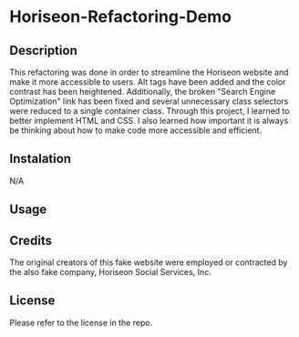# Horiseon-Refactoring-Demo


## Description

This refactoring was done in order to streamline the Horiseon website and make it more accessible to users. Alt tags have been added and the color contrast has been heightened. Additionally, the broken "Search Engine Optimization" link has been fixed and several unnecessary class selectors were reduced to a single container class. Through this project, I learned to better implement HTML and CSS. I also learned how important it is always be thinking about how to make code more accessible and efficient.  


## Instalation 
N/A

## Usage


## Credits
The original creators of this fake website were employed or contracted by the also fake company, Horiseon Social Services, Inc. 

## License 

Please refer to the license in the repo. 